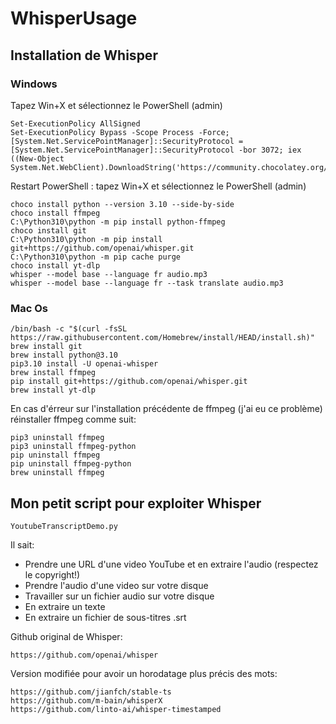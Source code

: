 # WhisperUsage

## Installation de Whisper
### Windows
Tapez Win+X et sélectionnez le PowerShell (admin)

    Set-ExecutionPolicy AllSigned
    Set-ExecutionPolicy Bypass -Scope Process -Force; [System.Net.ServicePointManager]::SecurityProtocol = [System.Net.ServicePointManager]::SecurityProtocol -bor 3072; iex ((New-Object System.Net.WebClient).DownloadString('https://community.chocolatey.org/install.ps1'))

Restart PowerShell : tapez Win+X et sélectionnez le PowerShell (admin)

    choco install python --version 3.10 --side-by-side
    choco install ffmpeg
    C:\Python310\python -m pip install python-ffmpeg
    choco install git
    C:\Python310\python -m pip install git+https://github.com/openai/whisper.git
    C:\Python310\python -m pip cache purge
    choco install yt-dlp
    whisper --model base --language fr audio.mp3
    whisper --model base --language fr --task translate audio.mp3

### Mac Os
    /bin/bash -c "$(curl -fsSL https://raw.githubusercontent.com/Homebrew/install/HEAD/install.sh)"
    brew install git
    brew install python@3.10
    pip3.10 install -U openai-whisper
    brew install ffmpeg
    pip install git+https://github.com/openai/whisper.git
    brew install yt-dlp

En cas d'érreur sur l'installation précédente de ffmpeg (j'ai eu ce problème) réinstaller ffmpeg comme suit:
    
    pip3 uninstall ffmpeg
    pip3 uninstall ffmpeg-python
    pip uninstall ffmpeg
    pip uninstall ffmpeg-python
    brew uninstall ffmpeg

## Mon petit script pour exploiter Whisper
    YoutubeTranscriptDemo.py

Il sait:
- Prendre une URL d'une video YouTube et en extraire l'audio (respectez le copyright!)
- Prendre l'audio d'une video sur votre disque
- Travailler sur un fichier audio sur votre disque
- En extraire un texte
- En extraire un fichier de sous-titres .srt

Github original de Whisper:

    https://github.com/openai/whisper
    
Version modifiée pour avoir un horodatage plus précis des mots:

    https://github.com/jianfch/stable-ts
    https://github.com/m-bain/whisperX
    https://github.com/linto-ai/whisper-timestamped
    
